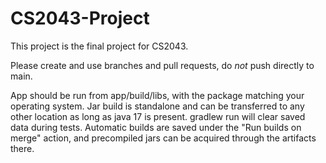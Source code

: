 # CS2043-Project
This project is the final project for CS2043.

Please create and use branches and pull requests, do *not* push directly to main.

App should be run from app/build/libs, with the package matching your operating system. Jar build is standalone and can be transferred to any other location as long as java 17 is present.
gradlew run will clear saved data during tests. 
Automatic builds are saved under the "Run builds on merge" action, and precompiled jars can be acquired through the artifacts there.
